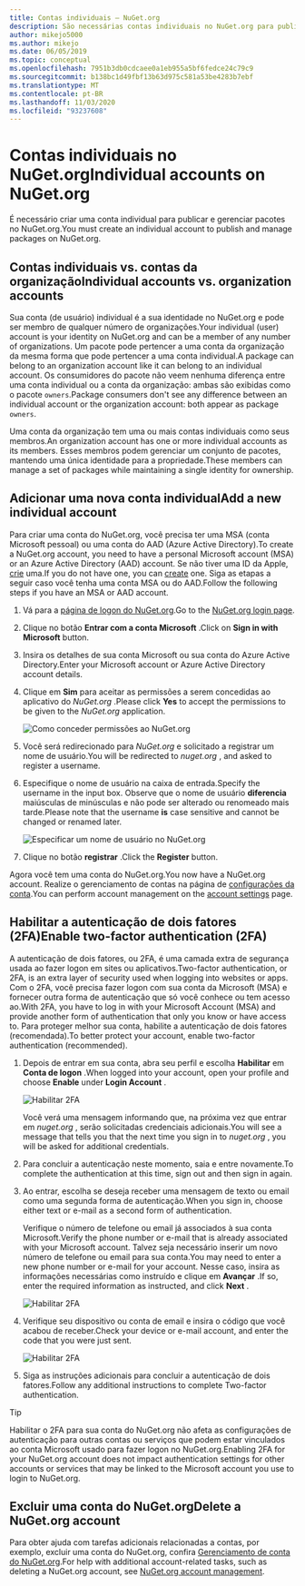 ```yaml
---
title: Contas individuais – NuGet.org
description: São necessárias contas individuais no NuGet.org para publicar pacotes
author: mikejo5000
ms.author: mikejo
ms.date: 06/05/2019
ms.topic: conceptual
ms.openlocfilehash: 7951b3db0cdcaee0a1eb955a5bf6fedce24c79c9
ms.sourcegitcommit: b138bc1d49fbf13b63d975c581a53be4283b7ebf
ms.translationtype: MT
ms.contentlocale: pt-BR
ms.lasthandoff: 11/03/2020
ms.locfileid: "93237608"
---
```

# <a name="individual-accounts-on-nugetorg"></a><span data-ttu-id="7f538-103">Contas individuais no NuGet.org</span><span class="sxs-lookup"><span data-stu-id="7f538-103">Individual accounts on NuGet.org</span></span>

<span data-ttu-id="7f538-104">É necessário criar uma conta individual para publicar e gerenciar pacotes no NuGet.org.</span><span class="sxs-lookup"><span data-stu-id="7f538-104">You must create an individual account to publish and manage packages on NuGet.org.</span></span>

## <a name="individual-accounts-vs-organization-accounts"></a><span data-ttu-id="7f538-105">Contas individuais vs. contas da organização</span><span class="sxs-lookup"><span data-stu-id="7f538-105">Individual accounts vs. organization accounts</span></span>

<span data-ttu-id="7f538-106">Sua conta (de usuário) individual é a sua identidade no NuGet.org e pode ser membro de qualquer número de organizações.</span><span class="sxs-lookup"><span data-stu-id="7f538-106">Your individual (user) account is your identity on NuGet.org and can be a member of any number of organizations.</span></span> <span data-ttu-id="7f538-107">Um pacote pode pertencer a uma conta da organização da mesma forma que pode pertencer a uma conta individual.</span><span class="sxs-lookup"><span data-stu-id="7f538-107">A package can belong to an organization account like it can belong to an individual account.</span></span> <span data-ttu-id="7f538-108">Os consumidores do pacote não veem nenhuma diferença entre uma conta individual ou a conta da organização: ambas são exibidas como o pacote `owners`.</span><span class="sxs-lookup"><span data-stu-id="7f538-108">Package consumers don't see any difference between an individual account or the organization account: both appear as package `owners`.</span></span>

<span data-ttu-id="7f538-109">Uma conta da organização tem uma ou mais contas individuais como seus membros.</span><span class="sxs-lookup"><span data-stu-id="7f538-109">An organization account has one or more individual accounts as its members.</span></span> <span data-ttu-id="7f538-110">Esses membros podem gerenciar um conjunto de pacotes, mantendo uma única identidade para a propriedade.</span><span class="sxs-lookup"><span data-stu-id="7f538-110">These members can manage a set of packages while maintaining a single identity for ownership.</span></span>

## <a name="add-a-new-individual-account"></a><span data-ttu-id="7f538-111">Adicionar uma nova conta individual</span><span class="sxs-lookup"><span data-stu-id="7f538-111">Add a new individual account</span></span>

<span data-ttu-id="7f538-112">Para criar uma conta do NuGet.org, você precisa ter uma MSA (conta Microsoft pessoal) ou uma conta do AAD (Azure Active Directory).</span><span class="sxs-lookup"><span data-stu-id="7f538-112">To create a NuGet.org account, you need to have a personal Microsoft account (MSA) or an Azure Active Directory (AAD) account.</span></span> <span data-ttu-id="7f538-113">Se não tiver uma ID da Apple, [crie](https://signup.live.com) uma.</span><span class="sxs-lookup"><span data-stu-id="7f538-113">If you do not have one, you can [create](https://signup.live.com) one.</span></span> <span data-ttu-id="7f538-114">Siga as etapas a seguir caso você tenha uma conta MSA ou do AAD.</span><span class="sxs-lookup"><span data-stu-id="7f538-114">Follow the following steps if you have an MSA or AAD account.</span></span>

1. <span data-ttu-id="7f538-115">Vá para a [página de logon do NuGet.org](https://www.nuget.org/users/account/LogOn).</span><span class="sxs-lookup"><span data-stu-id="7f538-115">Go to the [NuGet.org login page](https://www.nuget.org/users/account/LogOn).</span></span>

1. <span data-ttu-id="7f538-116">Clique no botão **Entrar com a conta Microsoft** .</span><span class="sxs-lookup"><span data-stu-id="7f538-116">Click on **Sign in with Microsoft** button.</span></span>

1. <span data-ttu-id="7f538-117">Insira os detalhes de sua conta Microsoft ou sua conta do Azure Active Directory.</span><span class="sxs-lookup"><span data-stu-id="7f538-117">Enter your Microsoft account or Azure Active Directory account details.</span></span>

1. <span data-ttu-id="7f538-118">Clique em **Sim** para aceitar as permissões a serem concedidas ao aplicativo do *NuGet.org* .</span><span class="sxs-lookup"><span data-stu-id="7f538-118">Please click **Yes** to accept the permissions to be given to the *NuGet.org* application.</span></span>

   ![Como conceder permissões ao NuGet.org](media/nuget-org-permissions.png)

1. <span data-ttu-id="7f538-120">Você será redirecionado para *NuGet.org* e solicitado a registrar um nome de usuário.</span><span class="sxs-lookup"><span data-stu-id="7f538-120">You will be redirected to *nuget.org* , and asked to register a username.</span></span>

1. <span data-ttu-id="7f538-121">Especifique o nome de usuário na caixa de entrada.</span><span class="sxs-lookup"><span data-stu-id="7f538-121">Specify the username in the input box.</span></span> <span data-ttu-id="7f538-122">Observe que o nome de usuário **diferencia** maiúsculas de minúsculas e não pode ser alterado ou renomeado mais tarde.</span><span class="sxs-lookup"><span data-stu-id="7f538-122">Please note that the username **is** case sensitive and cannot be changed or renamed later.</span></span>

   ![Especificar um nome de usuário no NuGet.org](media/nuget-org-register.png) 

1. <span data-ttu-id="7f538-124">Clique no botão **registrar** .</span><span class="sxs-lookup"><span data-stu-id="7f538-124">Click the **Register** button.</span></span>

<span data-ttu-id="7f538-125">Agora você tem uma conta do NuGet.org.</span><span class="sxs-lookup"><span data-stu-id="7f538-125">You now have a NuGet.org account.</span></span> <span data-ttu-id="7f538-126">Realize o gerenciamento de contas na página de [configurações da conta](https://www.nuget.org/account).</span><span class="sxs-lookup"><span data-stu-id="7f538-126">You can perform account management on the [account settings](https://www.nuget.org/account) page.</span></span>

## <a name="enable-two-factor-authentication-2fa"></a><span data-ttu-id="7f538-127">Habilitar a autenticação de dois fatores (2FA)</span><span class="sxs-lookup"><span data-stu-id="7f538-127">Enable two-factor authentication (2FA)</span></span>

<span data-ttu-id="7f538-128">A autenticação de dois fatores, ou 2FA, é uma camada extra de segurança usada ao fazer logon em sites ou aplicativos.</span><span class="sxs-lookup"><span data-stu-id="7f538-128">Two-factor authentication, or 2FA, is an extra layer of security used when logging into websites or apps.</span></span> <span data-ttu-id="7f538-129">Com o 2FA, você precisa fazer logon com sua conta da Microsoft (MSA) e fornecer outra forma de autenticação que só você conhece ou tem acesso ao.</span><span class="sxs-lookup"><span data-stu-id="7f538-129">With 2FA, you have to log in with your Microsoft Account (MSA) and provide another form of authentication that only you know or have access to.</span></span> <span data-ttu-id="7f538-130">Para proteger melhor sua conta, habilite a autenticação de dois fatores (recomendada).</span><span class="sxs-lookup"><span data-stu-id="7f538-130">To better protect your account, enable two-factor authentication (recommended).</span></span>

1. <span data-ttu-id="7f538-131">Depois de entrar em sua conta, abra seu perfil e escolha **Habilitar** em **Conta de logon** .</span><span class="sxs-lookup"><span data-stu-id="7f538-131">When logged into your account, open your profile and choose **Enable** under **Login Account** .</span></span>

   ![Habilitar 2FA](media/nuget-org-register-2fa.png)

   <span data-ttu-id="7f538-133">Você verá uma mensagem informando que, na próxima vez que entrar em *nuget.org* , serão solicitadas credenciais adicionais.</span><span class="sxs-lookup"><span data-stu-id="7f538-133">You will see a message that tells you that the next time you sign in to *nuget.org* , you will be asked for additional credentials.</span></span>

2. <span data-ttu-id="7f538-134">Para concluir a autenticação neste momento, saia e entre novamente.</span><span class="sxs-lookup"><span data-stu-id="7f538-134">To complete the authentication at this time, sign out and then sign in again.</span></span>

3. <span data-ttu-id="7f538-135">Ao entrar, escolha se deseja receber uma mensagem de texto ou email como uma segunda forma de autenticação.</span><span class="sxs-lookup"><span data-stu-id="7f538-135">When you sign in, choose either text or e-mail as a second form of authentication.</span></span>

   <span data-ttu-id="7f538-136">Verifique o número de telefone ou email já associados à sua conta Microsoft.</span><span class="sxs-lookup"><span data-stu-id="7f538-136">Verify the phone number or e-mail that is already associated with your Microsoft account.</span></span> <span data-ttu-id="7f538-137">Talvez seja necessário inserir um novo número de telefone ou email para sua conta.</span><span class="sxs-lookup"><span data-stu-id="7f538-137">You may need to enter a new phone number or e-mail for your account.</span></span> <span data-ttu-id="7f538-138">Nesse caso, insira as informações necessárias como instruído e clique em **Avançar** .</span><span class="sxs-lookup"><span data-stu-id="7f538-138">If so, enter the required information as instructed, and click **Next** .</span></span>

   ![Habilitar 2FA](media/nuget-org-sign-in-2fa.png)

4. <span data-ttu-id="7f538-140">Verifique seu dispositivo ou conta de email e insira o código que você acabou de receber.</span><span class="sxs-lookup"><span data-stu-id="7f538-140">Check your device or e-mail account, and enter the code that you were just sent.</span></span>

   ![Habilitar 2FA](media/nuget-org-enter-code-2fa.png)

5. <span data-ttu-id="7f538-142">Siga as instruções adicionais para concluir a autenticação de dois fatores.</span><span class="sxs-lookup"><span data-stu-id="7f538-142">Follow any additional instructions to complete Two-factor authentication.</span></span>

> [!Tip]
> <span data-ttu-id="7f538-143">Habilitar o 2FA para sua conta do NuGet.org não afeta as configurações de autenticação para outras contas ou serviços que podem estar vinculados ao conta Microsoft usado para fazer logon no NuGet.org.</span><span class="sxs-lookup"><span data-stu-id="7f538-143">Enabling 2FA for your NuGet.org account does not impact authentication settings for other accounts or services that may be linked to the Microsoft account you use to login to NuGet.org.</span></span>

## <a name="delete-a-nugetorg-account"></a><span data-ttu-id="7f538-144">Excluir uma conta do NuGet.org</span><span class="sxs-lookup"><span data-stu-id="7f538-144">Delete a NuGet.org account</span></span>

<span data-ttu-id="7f538-145">Para obter ajuda com tarefas adicionais relacionadas a contas, por exemplo, excluir uma conta do NuGet.org, confira [Gerenciamento de conta do NuGet.org](nuget-org-faq.md#nugetorg-account-management).</span><span class="sxs-lookup"><span data-stu-id="7f538-145">For help with additional account-related tasks, such as deleting a NuGet.org account, see [NuGet.org account management](nuget-org-faq.md#nugetorg-account-management).</span></span>
